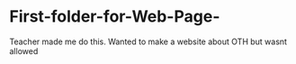# First-folder-for-Web-Page-
Teacher made me do this. Wanted to make a website about OTH but wasnt allowed 
